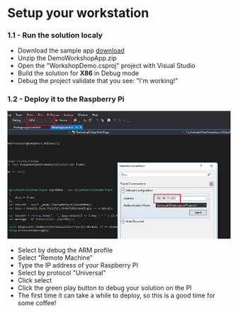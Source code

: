 # Setup your workstation

### 1.1 - Run the solution localy

* Download the sample app [download](Assets/DemoWorkshopApp.zip)
* Unzip the DemoWorkshopApp.zip
* Open the "WorkshopDemo.csproj" project with Visual Studio
* Build the solution for **X86** in Debug mode
* Debug the project validate that you see: "I'm working!"

### 1.2 - Deploy it to the Raspberry Pi
![](../Challenge%202/Assets/img_3015.jpg)

* Select by debug the ARM profile
* Select "Remote Machine"
* Type the IP address of your Raspberry PI
* Select by protocol "Universal"
* Click select
* Click the green play button to debug your solution on the PI
* The first time it can take a while to deploy, so this is a good time for some coffee!
